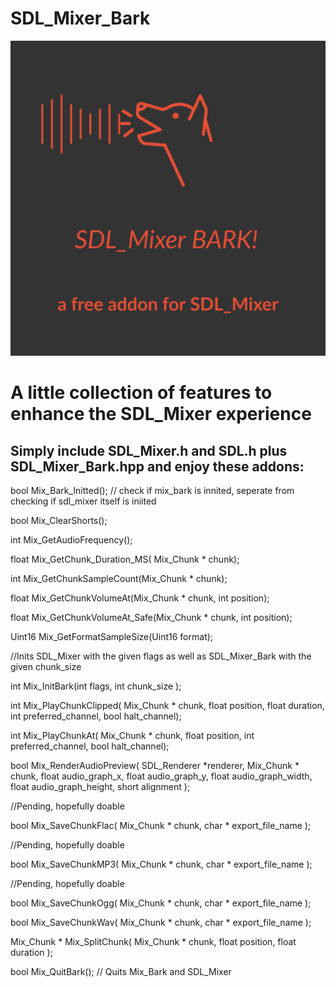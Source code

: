 # SDL_Mixer_Bark

![](https://github.com/pawbyte/SDL_Mixer_Bark/blob/main/sdl_mixer_bark_logo.png)
# A little collection of features to enhance the SDL_Mixer experience

## Simply include SDL_Mixer.h and SDL.h plus SDL_Mixer_Bark.hpp and enjoy these addons:

bool Mix_Bark_Initted(); // check if mix_bark is innited, seperate from checking if sdl_mixer itself is iniited

bool Mix_ClearShorts();

int Mix_GetAudioFrequency();

float Mix_GetChunk_Duration_MS( Mix_Chunk * chunk);

int Mix_GetChunkSampleCount(Mix_Chunk * chunk);

float Mix_GetChunkVolumeAt(Mix_Chunk * chunk, int position);

float Mix_GetChunkVolumeAt_Safe(Mix_Chunk * chunk, int position);

Uint16 Mix_GetFormatSampleSize(Uint16 format);

//Inits SDL_Mixer with the given flags as well as SDL_Mixer_Bark with the given chunk_size

int Mix_InitBark(int flags, int chunk_size );

int Mix_PlayChunkClipped( Mix_Chunk * chunk, float position, float duration, int preferred_channel, bool halt_channel);

int Mix_PlayChunkAt( Mix_Chunk * chunk, float position, int preferred_channel, bool halt_channel);

bool Mix_RenderAudioPreview( SDL_Renderer *renderer, Mix_Chunk * chunk, float audio_graph_x, float audio_graph_y, float audio_graph_width, float audio_graph_height, short alignment );

//Pending, hopefully doable

bool Mix_SaveChunkFlac( Mix_Chunk * chunk, char * export_file_name );

//Pending, hopefully doable

bool Mix_SaveChunkMP3( Mix_Chunk * chunk, char * export_file_name );

//Pending, hopefully doable

bool Mix_SaveChunkOgg( Mix_Chunk * chunk, char * export_file_name );

bool Mix_SaveChunkWav( Mix_Chunk * chunk, char * export_file_name );

Mix_Chunk * Mix_SplitChunk( Mix_Chunk * chunk, float position, float duration  );

bool Mix_QuitBark(); // Quits Mix_Bark and SDL_Mixer

